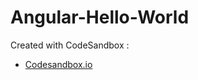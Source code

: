 # Angular-Hello-World
Created with CodeSandbox :

- [Codesandbox.io](https://codesandbox.io/s/laughing-noether-64c5d)
